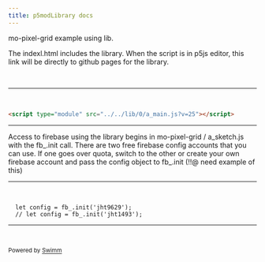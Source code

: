 ```yaml
---
title: p5modLibrary docs
---
```


mo-pixel-grid example using lib.

The indexl.html includes the library. When the script is in p5js editor, this link will be directly to github pages for the library.

&nbsp;

<SwmSnippet path="/src/demos/mo-pixel-grid/index.html" line="36">

---

&nbsp;

```html
<script type="module" src="../../lib/0/a_main.js?v=25"></script>
```

---

</SwmSnippet>

Access to firebase using the library begins in mo-pixel-grid / a_sketch.js with the fb\_.init call. There are two free firebase config accounts that you can use. If one goes over quota, switch to the other or create your own firebase account and pass the config object to fb\_.init (!!@ need example of this)

<SwmSnippet path="src/demos/mo-pixel-grid/a_sketch.js" line="27">

---

&nbsp;

```
  let config = fb_.init('jht9629');
  // let config = fb_.init('jht1493');
```

---

</SwmSnippet>

&nbsp;

<SwmMeta version="3.0.0" repo-id="Z2l0aHViJTNBJTNBcDVtb0xpYnJhcnklM0ElM0Ftb2xhYi1pdHA=" repo-name="p5moLibrary"><sup>Powered by [Swimm](https://app.swimm.io/)</sup></SwmMeta>
